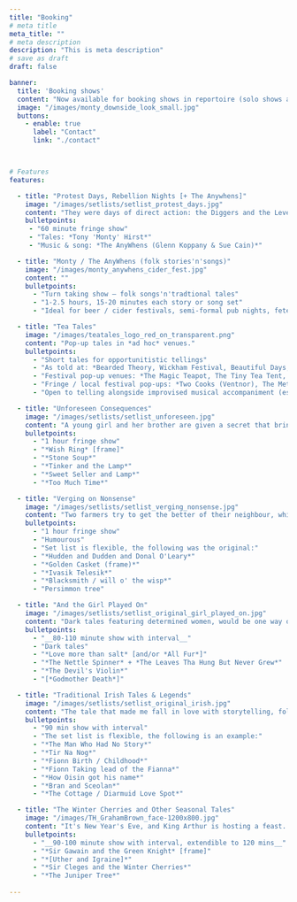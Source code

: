```yaml
---
title: "Booking"
# meta title
meta_title: ""
# meta description
description: "This is meta description"
# save as draft
draft: false

banner:
  title: 'Booking shows'
  content: "Now available for booking shows in reportoire (solo shows and shows with *The AnyWhens*) as well as customs sets, pop-up performances (*Tea Tales*).<br/><br/>*Paid performances, ticket splits, festival entry, beer'n'cider, cake, jam and biscuits, etc.*<br/><br/>"
  image: "/images/monty_downside_look_small.jpg"
  buttons:
    - enable: true
      label: "Contact"
      link: "./contact"



# Features
features:

  - title: "Protest Days, Rebellion Nights [+ The Anywhens]"
    image: "/images/setlists/setlist_protest_days.jpg"
    content: "They were days of direct action: the Diggers and the Levellers, the Plug Drawer rioters and the Pentrich rebels; the followers of King Ludd, and of Captain Swing; of juries, and spies; of executions, and alibis.<br/><br/>The tales of their actions are many; the songs of their deeds are still sung.<br/><br/>And today? Today we will hear some of those stories; some of those songs; so sit back, and let the Protest tales begin."
    bulletpoints:
     - "60 minute fringe show"
     - "Tales: *Tony 'Monty' Hirst*"
     - "Music & song: *The AnyWhens (Glenn Koppany & Sue Cain)*"

  - title: "Monty / The AnyWhens (folk stories'n'songs)"
    image: "/images/monty_anywhens_cider_fest.jpg"
    content: ""
    bulletpoints:
      - "Turn taking show — folk songs'n'tradtional tales"
      - "1-2.5 hours, 15-20 minutes each story or song set"
      - "Ideal for beer / cider festivals, semi-formal pub nights, fetes"

  - title: "Tea Tales"
    image: "/images/teatales_logo_red_on_transparent.png"
    content: "Pop-up tales in *ad hoc* venues."
    bulletpoints:
      - "Short tales for opportunitistic tellings"
      - "As told at: *Bearded Theory, Wickham Festival, Beautiful Days, Ventnor Fringe*"
      - "Festival pop-up venues: *The Magic Teapot, The Tiny Tea Tent, The Something Else Tea Tent*"
      - "Fringe / local festival pop-ups: *Two Cooks (Ventnor), The Met (Ventnor)*"
      - "Open to telling alongside improvised musical accompaniment (esp. guitar, fiddle/violin, piano)"

  - title: "Unforeseen Consequences"
    image: "/images/setlists/setlist_unforeseen.jpg"
    content: "A young girl and her brother are given a secret that brings a community together, before a King’s purchase from a traveling tinker ruins his banqueting table. A family heirloom and a kindly deed bring other stories to mind, all in a world with too much time.…"
    bulletpoints:
      - "1 hour fringe show"
      - "*Wish Ring* [frame]"
      - "*Stone Soup*"
      - "*Tinker and the Lamp*"
      - "*Sweet Seller and Lamp*"
      - "*Too Much Time*"

  - title: "Verging on Nonsense"
    image: "/images/setlists/setlist_verging_nonsense.jpg"
    content: "Two farmers try to get the better of their neighbour, whilst a young prince accepts a challenge to win a beautiful princess. A childless old couple are blessed with a child, a blacksmith does a deal with a devil, and young man certainly knows how to use his head."
    bulletpoints:
      - "1 hour fringe show"
      - "Humourous"
      - "Set list is flexible, the following was the original:"
      - "*Hudden and Dudden and Donal O'Leary*"
      - "*Golden Casket (frame)*"
      - "*Ivasik Telesik*"
      - "*Blacksmith / will o' the wisp*"
      - "Persimmon tree"

  - title: "And the Girl Played On"
    image: "/images/setlists/setlist_original_girl_played_on.jpg"
    content: "Dark tales featuring determined women, would be one way of putting it...<br/><br/>What happens when a father asks his a daughters a question he probably shouldn't? Or when the Wolf comes calling? Hear tell of the girl who followed her dream, and nearly ended up losing it, and the other whose dream turned into a nightmare, if only she had realised it was so..."
    bulletpoints:
      - "__80-110 minute show with interval__"
      - "Dark tales"
      - "*Love more than salt* [and/or *All Fur*]"
      - "*The Nettle Spinner* + *The Leaves Tha Hung But Never Grew*"
      - "*The Devil's Violin*"
      - "[*Godmother Death*]"

  - title: "Traditional Irish Tales & Legends"
    image: "/images/setlists/setlist_original_irish.jpg"
    content: "The tale that made me fall in love with storytelling, followed by collection of tales from the Fenian Cycle, relating the history of Fionn Mac Cumhail, his son Oísin, and the warriors of the Fianna."
    bulletpoints:
      - "90 min show with interval"
      - "The set list is flexible, the following is an example:"
      - "*The Man Who Had No Story*"
      - "*Tir Na Nog*"
      - "*Fionn Birth / Childhood*"
      - "*Fionn Taking lead of the Fianna*"
      - "*How Oisin got his name*"
      - "*Bran and Sceolan*"
      - "*The Cottage / Diarmuid Love Spot*"

  - title: "The Winter Cherries and Other Seasonal Tales"
    image: "/images/TH_GrahamBrown_face-1200x800.jpg"
    content: "It's New Year's Eve, and King Arthur is hosting a feast. With little for the knights to report, a storyteller tells a tale of Christmas at the Court of Arthur's father, Uther Pendragon, and the arrival of Sir Cleges, a once generous knight now fallen on hard times. By some miracle, his cherry tree bore fruit that midwinter Christmas day, but what happened next, when he tried to give the cherries to the King?<br/><br/>As Arthur's feast is interrupted by the arrival of a mysterious stranger, the Green Knight lays down a Christmas challenge, and Sir Gawain steps up to meet it — but at what cost to himself?<br/><br/>The mood in the court changes, and the storyteller tells a darker tale, of another a tree, under which a young woman prays that she will be blessed with a child as red as blood and as white as snow. *(If you think the Grimm Brothers’ fairy tales are just for children, then think again...)*<br/><br/>Finally, the year turns, and with it, Sir Gawain must set out on his quest to find the Green Knight and complete his challenge."
    bulletpoints:
      - "__90-100 minute show with interval, extendible to 120 mins__"
      - "*Sir Gawain and the Green Knight* [frame]"
      - "*[Uther and Igraine]*"
      - "*Sir Cleges and the Winter Cherries*"
      - "*The Juniper Tree*"
      
---
```

